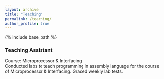 ```yaml
---
layout: archive
title: "Teaching"
permalink: /teaching/
author_profile: true
---
```



{% include base_path %}

<!--
{% for post in site.work_experience reversed %}
  {% include archive-single.html %}
{% endfor %}
-->

### Teaching Assistant
Course: Microprocessor & Interfacing <br/>
Conducted labs to teach programming in assembly language for the course of Microprocessor & Interfacing. Graded weekly lab tests.



